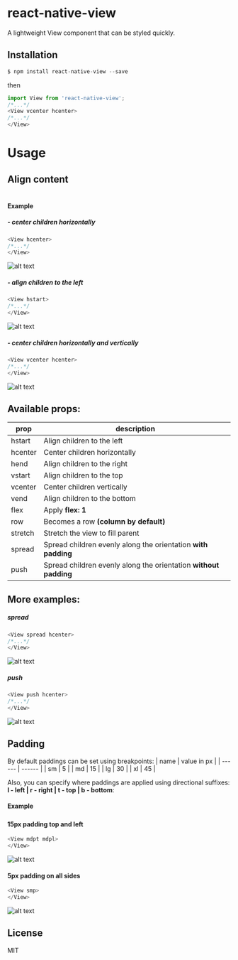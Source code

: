 # react-native-view
A lightweight View component that can be styled quickly.

Installation
---
```javascript
$ npm install react-native-view --save
```
then
```javascript
import View from 'react-native-view';
/*...*/
<View vcenter hcenter>
/*...*/
</View>
```
# Usage

## Align content
#

#### Example

##### - center children horizontally

```javascript
<View hcenter>
/*...*/
</View>
```
![alt text](https://github.com/i6mi6/react-native-view/blob/master/docs/hcenter.png?raw=true "hcenter")


##### - align children to the left

```javascript
<View hstart>
/*...*/
</View>
```
![alt text](https://github.com/i6mi6/react-native-view/blob/master/docs/hstart.png?raw=true "hstart")


##### - center children horizontally and vertically

```javascript
<View vcenter hcenter>
/*...*/
</View>
```
![alt text](https://github.com/i6mi6/react-native-view/blob/master/docs/hcenter%20vcenter.png?raw=true "vcenter hcenter")

## Available props:

| prop | description |
| ------ | ------ |
| hstart | Align children to the left |
| hcenter | Center children horizontally |
| hend | Align children to the right |
| vstart | Align children to the top |
| vcenter | Center children vertically |
| vend | Align children to the bottom |
| flex | Apply **flex: 1** |
| row | Becomes a row **(column by default)** |
| stretch | Stretch the view to fill parent |
| spread | Spread children evenly along the orientation **with padding** |
| push | Spread children evenly along the orientation **without padding** |

## More examples:


##### spread

```javascript
<View spread hcenter>
/*...*/
</View>
```
![alt text](https://github.com/i6mi6/react-native-view/blob/master/docs/spread.png?raw=true "push")


##### push

```javascript
<View push hcenter>
/*...*/
</View>
```
![alt text](https://github.com/i6mi6/react-native-view/blob/master/docs/push.png?raw=true "spread")


## Padding


By default paddings can be set using breakpoints:
| name | value in px |
| ------ | ------ |
| sm | 5 |
| md | 15 |
| lg | 30 |
| xl | 45 |

Also, you can specify where paddings are applied using directional suffixes: **l - left | r - right | t - top | b - bottom**:

#### Example

#####

#### 15px padding top and left

```javascript
<View mdpt mdpl>
</View>
```
![alt text](https://github.com/i6mi6/react-native-view/blob/master/docs/mdpt_mdpl.png?raw=true "mdpt mdpl")


#### 5px padding on all sides

```javascript
<View smp>
</View>
```
![alt text](https://github.com/i6mi6/react-native-view/blob/master/docs/smp.png?raw=true "smp")



License
----

MIT
